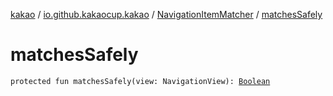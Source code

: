 [kakao](../../index.md) / [io.github.kakaocup.kakao](../index.md) / [NavigationItemMatcher](index.md) / [matchesSafely](./matches-safely.md)

# matchesSafely

`protected fun matchesSafely(view: NavigationView): `[`Boolean`](https://kotlinlang.org/api/latest/jvm/stdlib/kotlin/-boolean/index.html)